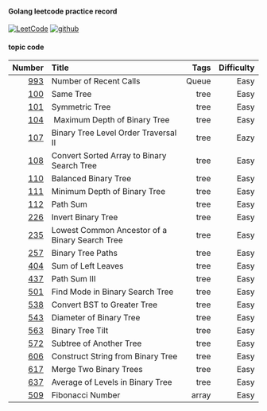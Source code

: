 #### Golang leetcode practice record
[![LeetCode](https://img.shields.io/badge/leetcode-60-brightgreen.svg)](https://leetcode-cn.com/liuke095/)
[![github](https://img.shields.io/badge/build-passing-brightgreen.svg)](https://github.com/kekeon/leetcode)
#### topic code

| Number | Title | Tags |Difficulty |
|---:|:---|---:|---:|
| [993](https://github.com/kekeon/leetcode/blob/master/queue/recent-counter.go)  | Number of Recent Calls   | Queue  | Easy |
| [100](https://github.com/kekeon/leetcode/blob/master/tree/preorder-traversal.go)  | Same Tree   | tree  | Easy |
| [101](https://github.com/kekeon/leetcode/blob/master/tree/is-symmetric.go)  | Symmetric Tree   | tree  | Easy |
| [104](https://github.com/kekeon/leetcode/blob/master/tree/max-depth.go)  |  Maximum Depth of Binary Tree    | tree  | Easy |
| [107](https://github.com/kekeon/leetcode/blob/master/tree/level-order-bottom.go)  |Binary Tree Level Order Traversal II      | tree  | Eazy |
| [108](https://github.com/kekeon/leetcode/blob/master/tree/sorted-array-to-bst.go)  |Convert Sorted Array to Binary Search Tree      | tree  | Easy |
| [110](https://github.com/kekeon/leetcode/blob/master/tree/is-balanced.go)  |Balanced Binary Tree      | tree  | Easy |
| [111](https://github.com/kekeon/leetcode/blob/master/tree/min-depth.go)  |Minimum Depth of Binary Tree    | tree  | Easy |
| [112](https://github.com/kekeon/leetcode/blob/master/tree/has-path-sum.go)  |Path Sum      | tree  | Easy |
| [226](https://github.com/kekeon/leetcode/blob/master/tree/inver-tree.go)  |Invert Binary Tree | tree  | Easy |
| [235](https://github.com/kekeon/leetcode/blob/master/tree/lowest-common-ancestor.go)  |Lowest Common Ancestor of a Binary Search Tree| tree  | Easy |
| [257](https://github.com/kekeon/leetcode/blob/master/tree/binary-tree-paths.go)  | Binary Tree Paths| tree  | Easy |
| [404](https://github.com/kekeon/leetcode/blob/master/tree/sum-of-left-leaves.go)  | Sum of Left Leaves| tree  | Easy |
| [437](https://github.com/kekeon/leetcode/blob/master/tree/path-sum.go)  | Path Sum III| tree  | Easy |
| [501](https://github.com/kekeon/leetcode/blob/master/tree/find-mode.go)  | Find Mode in Binary Search Tree| tree  | Easy |
| [538](https://github.com/kekeon/leetcode/blob/master/tree/convert-bst.go)  | Convert BST to Greater Tree| tree  | Easy |
| [543](https://github.com/kekeon/leetcode/blob/master/tree/diameter-of-binary-tree.go)  | Diameter of Binary Tree| tree  | Easy |
| [563](https://github.com/kekeon/leetcode/blob/master/tree/binary-tree-paths.go)  | Binary Tree Tilt| tree  | Easy |
| [572](https://github.com/kekeon/leetcode/blob/master/tree/is-subtree.go)  |  Subtree of Another Tree| tree  | Easy |
| [606](https://github.com/kekeon/leetcode/blob/master/tree/tree-2-str.go)  |  Construct String from Binary Tree| tree  | Easy |
| [617](https://github.com/kekeon/leetcode/blob/master/tree/merge-trees.go)  |  Merge Two Binary Trees| tree  | Easy |
| [637](https://github.com/kekeon/leetcode/blob/master/tree/average-of-levels.go)  |  Average of Levels in Binary Tree| tree  | Easy |
| [509](https://github.com/kekeon/leetcode/blob/master/array/fib.go)  |   Fibonacci Number| array  | Easy |





